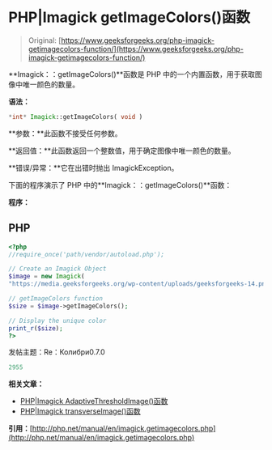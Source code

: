 # PHP|Imagick getImageColors()函数

> Original: [https://www.geeksforgeeks.org/php-imagick-getimagecolors-function/](https://www.geeksforgeeks.org/php-imagick-getimagecolors-function/)

**Imagick：：getImageColors()**函数是 PHP 中的一个内置函数，用于获取图像中唯一颜色的数量。

**语法：**

```php
*int* Imagick::getImageColors( void )

```

**参数：**此函数不接受任何参数。

**返回值：**此函数返回一个整数值，用于确定图像中唯一颜色的数量。

**错误/异常：**它在出错时抛出 ImagickException。

下面的程序演示了 PHP 中的**Imagick：：getImageColors()**函数：

**程序：**

## PHP

```php
<?php
//require_once('path/vendor/autoload.php');

// Create an Imagick Object
$image = new Imagick(
"https://media.geeksforgeeks.org/wp-content/uploads/geeksforgeeks-14.png");

// getImageColors function
$size = $image->getImageColors();

// Display the unique color
print_r($size);
?>
```

发帖主题：Re：Колибри0.7.0

```php
2955

```

**相关文章：**

*   [PHP|Imagick AdaptiveThresholdImage()函数](https://www.geeksforgeeks.org/php-imagickadaptivethresholdimage-function/)
*   [PHP|Imagick transverseImage()函数](https://www.geeksforgeeks.org/php-imagick-transverseimage-function/)

**引用：**[http://php.net/manual/en/imagick.getimagecolors.php](http://php.net/manual/en/imagick.getimagecolors.php)